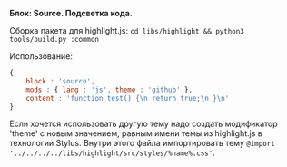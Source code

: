 __Блок: Source. Подсветка кода.__

Сборка пакета для highlight.js: `cd libs/highlight && python3 tools/build.py :common`

Использование:

``` js
{
    block : 'source',
    mods : { lang : 'js', theme : 'github' },
    content : 'function test() {\n return true;\n }\n'
}
```

Если хочется использовать другую тему надо создать модификатор 'theme' с новым значением, равным имени темы из highlight.js в технологии Stylus.
Внутри этого файла импортировать тему `@import '../../../../libs/highlight/src/styles/%name%.css'`.
